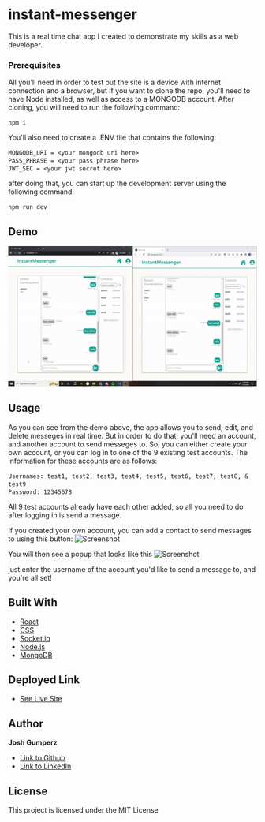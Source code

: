 # instant-messenger
This is a real time chat app I created to demonstrate my skills as a web developer. 

### Prerequisites

All you'll need in order to test out the site is a device with internet connection and a browser, but if you want to clone the repo, you'll need to have Node installed, as well as access to a MONGODB account. After cloning, you will need to run the following command: 

```
npm i
``` 

You'll also need to create a .ENV file that contains the following:

```
MONGODB_URI = <your mongodb uri here>
PASS_PHRASE = <your pass phrase here>
JWT_SEC = <your jwt secret here>
```

after doing that, you can start up the development server using the following command: 

```
npm run dev
```

## Demo
![Demo](./instant-messenger.gif)

## Usage
As you can see from the demo above, the app allows you to send, edit, and delete messeges in real time. But in order to do that, you'll need an account, and another account to send messeges to. So, you can either create your own account, or you can log in to one of the 9 existing test accounts. The information for these accounts are as follows:

``` 
Usernames: test1, test2, test3, test4, test5, test6, test7, test8, & test9
Password: 12345678
```

All 9 test accounts already have each other added, so all you need to do after logging in is send a message.

If you created your own account, you can add a contact to send messages to using this button: 
![Screenshot](https://i.imgur.com/JFpPQGT.png)

You will then see a popup that looks like this
![Screenshot](https://i.imgur.com/e3RERQn.png)

just enter the username of the account you'd like to send a message to, and you're all set!

## Built With
* [React](https://developer.mozilla.org/en-US/search?q=html)
* [CSS](https://developer.mozilla.org/en-US/search?q=CSS)
* [Socket.io](https://www.mysql.com/)
* [Node.js](https://developer.mozilla.org/en-US/docs/Web/JavaScript)
* [MongoDB](https://www.mysql.com/)

## Deployed Link

* [See Live Site](https://whispering-thicket-43771.herokuapp.com/)

## Author

**Josh Gumperz** 

- [Link to Github](https://github.com/JoshGumperz)
- [Link to LinkedIn](https://www.linkedin.com/in/josh-gumperz-8706a8185/)

## License

This project is licensed under the MIT License 